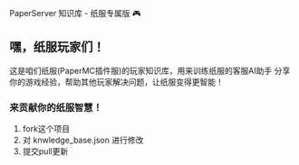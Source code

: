 PaperServer 知识库 - 纸服专属版 🎮
## 嘿，纸服玩家们！
这是咱们纸服(PaperMC插件服)的玩家知识库，用来训练纸服的客服AI助手
分享你的游戏经验，帮助其他玩家解决问题，让纸服变得更智能！

### 来贡献你的纸服智慧！
  1. fork这个项目
  2. 对 knwledge_base.json 进行修改
  3. 提交pull更新
